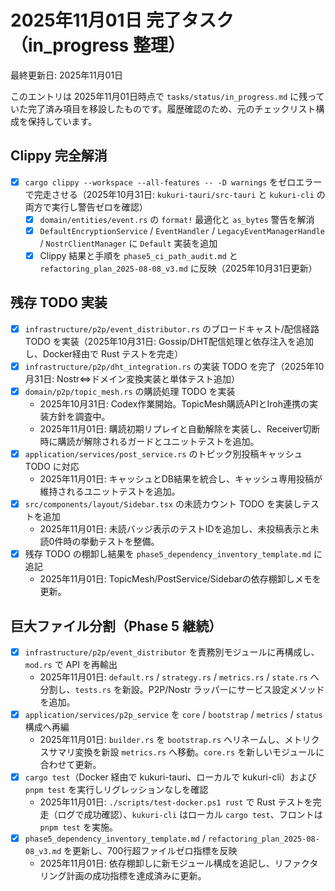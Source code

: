 # 2025年11月01日 完了タスク（in_progress 整理）

最終更新日: 2025年11月01日

このエントリは 2025年11月01日時点で `tasks/status/in_progress.md` に残っていた完了済み項目を移設したものです。履歴確認のため、元のチェックリスト構成を保持しています。

## Clippy 完全解消

- [x] `cargo clippy --workspace --all-features -- -D warnings` をゼロエラーで完走させる（2025年10月31日: `kukuri-tauri/src-tauri` と `kukuri-cli` の両方で実行し警告ゼロを確認）
  - [x] `domain/entities/event.rs` の `format!` 最適化と `as_bytes` 警告を解消
  - [x] `DefaultEncryptionService` / `EventHandler` / `LegacyEventManagerHandle` / `NostrClientManager` に `Default` 実装を追加
  - [x] Clippy 結果と手順を `phase5_ci_path_audit.md` と `refactoring_plan_2025-08-08_v3.md` に反映（2025年10月31日更新）

## 残存 TODO 実装

- [x] `infrastructure/p2p/event_distributor.rs` のブロードキャスト/配信経路 TODO を実装（2025年10月31日: Gossip/DHT配信処理と依存注入を追加し、Docker経由で Rust テストを完走）
- [x] `infrastructure/p2p/dht_integration.rs` の実装 TODO を完了（2025年10月31日: Nostr⇔ドメイン変換実装と単体テスト追加）
- [x] `domain/p2p/topic_mesh.rs` の購読処理 TODO を実装
  - 2025年10月31日: Codex作業開始。TopicMesh購読APIとIroh連携の実装方針を調査中。
  - 2025年11月01日: 購読初期リプレイと自動解除を実装し、Receiver切断時に購読が解除されるガードとユニットテストを追加。
- [x] `application/services/post_service.rs` のトピック別投稿キャッシュ TODO に対応
  - 2025年11月01日: キャッシュとDB結果を統合し、キャッシュ専用投稿が維持されるユニットテストを追加。
- [x] `src/components/layout/Sidebar.tsx` の未読カウント TODO を実装しテストを追加
  - 2025年11月01日: 未読バッジ表示のテストIDを追加し、未投稿表示と未読0件時の挙動テストを整備。
- [x] 残存 TODO の棚卸し結果を `phase5_dependency_inventory_template.md` に追記
  - 2025年11月01日: TopicMesh/PostService/Sidebarの依存棚卸しメモを更新。

## 巨大ファイル分割（Phase 5 継続）

- [x] `infrastructure/p2p/event_distributor` を責務別モジュールに再構成し、`mod.rs` で API を再輸出
  - 2025年11月01日: `default.rs` / `strategy.rs` / `metrics.rs` / `state.rs` へ分割し、`tests.rs` を新設。P2P/Nostr ラッパーにサービス設定メソッドを追加。
- [x] `application/services/p2p_service` を `core` / `bootstrap` / `metrics` / `status` 構成へ再編
  - 2025年11月01日: `builder.rs` を `bootstrap.rs` へリネームし、メトリクスサマリ変換を新設 `metrics.rs` へ移動。`core.rs` を新しいモジュールに合わせて更新。
- [x] `cargo test`（Docker 経由で kukuri-tauri、ローカルで kukuri-cli）および `pnpm test` を実行しリグレッションなしを確認
  - 2025年11月01日: `./scripts/test-docker.ps1 rust` で Rust テストを完走（ログで成功確認）、`kukuri-cli` はローカル `cargo test`、フロントは `pnpm test` を実施。
- [x] `phase5_dependency_inventory_template.md` / `refactoring_plan_2025-08-08_v3.md` を更新し、700行超ファイルゼロ指標を反映
  - 2025年11月01日: 依存棚卸しに新モジュール構成を追記し、リファクタリング計画の成功指標を達成済みに更新。
